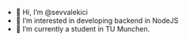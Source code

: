 - 👋 Hi, I’m @sevvalekici
- 👀 I’m interested in developing backend in NodeJS
- 🌱 I’m currently a student in TU Munchen.

<!---
sevvalekici/sevvalekici is a ✨ special ✨ repository because its `README.md` (this file) appears on your GitHub profile.
You can click the Preview link to take a look at your changes.
--->
